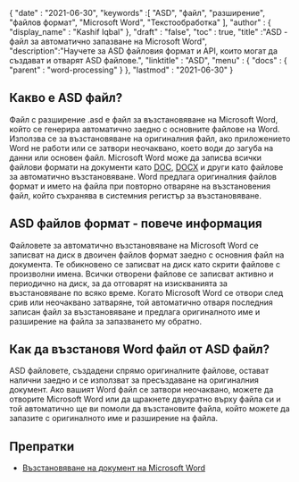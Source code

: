 {
  "date" : "2021-06-30",
  "keywords" :[ "ASD", "файл", "разширение", "файлов формат", "Microsoft Word", "Текстообработка" ],
  "author" : {
    "display_name" : "Kashif Iqbal"
},
  "draft" : "false",
  "toc" : true,
  "title" :"ASD - файл за автоматично запазване на Microsoft Word",
  "description":"Научете за ASD файловия формат и API, които могат да създават и отварят ASD файлове.",
  "linktitle" : "ASD",
  "menu" : {
    "docs" : {
      "parent" : "word-processing"
}
},
  "lastmod" : "2021-06-30"
}

## Какво е ASD файл?

Файл с разширение .asd е файл за възстановяване на Microsoft Word, който се генерира автоматично заедно с основните файлове на Word. Използва се за възстановяване на оригиналния файл, ако приложението Word не работи или се затвори неочаквано, което води до загуба на данни или основен файл. Microsoft Word може да записва всички файлови формати на документи като [DOC](/bg/word-processing/doc/), [DOCX](/bg/word-processing/docx/) и други като файлове за автоматично възстановяване. Word предлага оригиналния файлов формат и името на файла при повторно отваряне на възстановения файл, който съхранява в системния регистър за възстановяване.

## ASD файлов формат - повече информация

Файловете за автоматично възстановяване на Microsoft Word се записват на диск в двоичен файлов формат заедно с основния файл на документа. Те обикновено се записват на диск като скрити файлове с произволни имена. Всички отворени файлове се записват активно и периодично на диск, за да отговарят на изискванията за възстановяване по всяко време. Когато Microsoft Word се отвори след срив или неочаквано затваряне, той автоматично отваря последния записан файл за възстановяване и предлага оригиналното име и разширение на файла за запазването му обратно.

## Как да възстановя Word файл от ASD файл?

ASD файловете, създадени спрямо оригиналните файлове, остават налични заедно и се използват за пресъздаване на оригиналния документ. Ако вашият Word файл се затвори неочаквано, можете да отворите Microsoft Word или да щракнете двукратно върху файла си и той автоматично ще ви помоли да възстановите файла, който можете да запазите с оригиналното име и разширение на файла.

## Препратки

* [Възстановяване на документ на Microsoft Word](https://learn.microsoft.com/en-us/office/troubleshoot/word/recover-lost-unsaved-corrupted-document)

